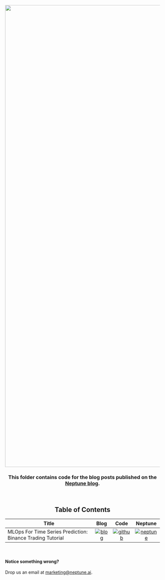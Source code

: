<div align="center">
  <img src="https://neptune.ai/wp-content/uploads/2024/09/blog_banner-e1727436247215.png" width="1500" />
  <h3>
    This folder contains code for the blog posts published on the <a href="https://neptune.ai/blog">Neptune blog</a>.
  </h3>
  <br>
  <h2> Table of Contents </h2>
</div>
<!-- Add in alphabetical order -->

| Title | Blog | Code | Neptune
| --- | :---: | :---: | :---:
| MLOps For Time Series Prediction: Binance Trading Tutorial | [![blog]](https://neptune.ai/blog/mlops-pipeline-for-time-series-prediction-tutorial) | [![github]](community-code/binance-trading-neptune-master) | [![neptune]](https://app.neptune.ai/enes.zvornicanin/optuna-test/runs/table?viewId=standard-view&detailsTab=metadata&dash=table&type=run)

<br>

#### Notice something wrong?
Drop us an email at marketing@neptune.ai.

<!--- Resources -->
[blog]: https://neptune.ai/wp-content/uploads/2023/06/file_icon.svg "Read the blog"
[neptune]: https://neptune.ai/wp-content/uploads/2023/01/Signet-svg-16x16-1.svg "Explore Neptune example project"
[github]: https://neptune.ai/wp-content/uploads/2023/06/Github-Monochrome-1.svg "See code on GitHub"
